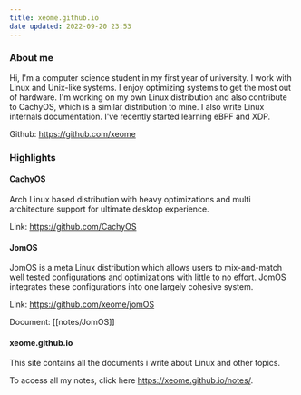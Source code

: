 ```yaml
---
title: xeome.github.io
date updated: 2022-09-20 23:53
---
```


### About me

Hi, I'm a computer science student in my first year of university. I work with Linux and Unix-like systems. I enjoy optimizing systems to get the most out of hardware. I'm working on my own Linux distribution and also contribute to CachyOS, which is a similar distribution to mine. I also write Linux internals documentation. I've recently started learning eBPF and XDP.

Github: <https://github.com/xeome>

### Highlights

#### CachyOS

Arch Linux based distribution with heavy optimizations and multi architecture support for ultimate desktop experience.

Link: <https://github.com/CachyOS>

#### JomOS

JomOS is a meta Linux distribution which allows users to mix-and-match well tested configurations and optimizations with little to no effort. JomOS integrates these configurations into one largely cohesive system.

Link: <https://github.com/xeome/jomOS>

Document: [[notes/JomOS]]

#### xeome.github.io

This site contains all the documents i write about Linux and other topics.

To access all my notes, click here <https://xeome.github.io/notes/>.
